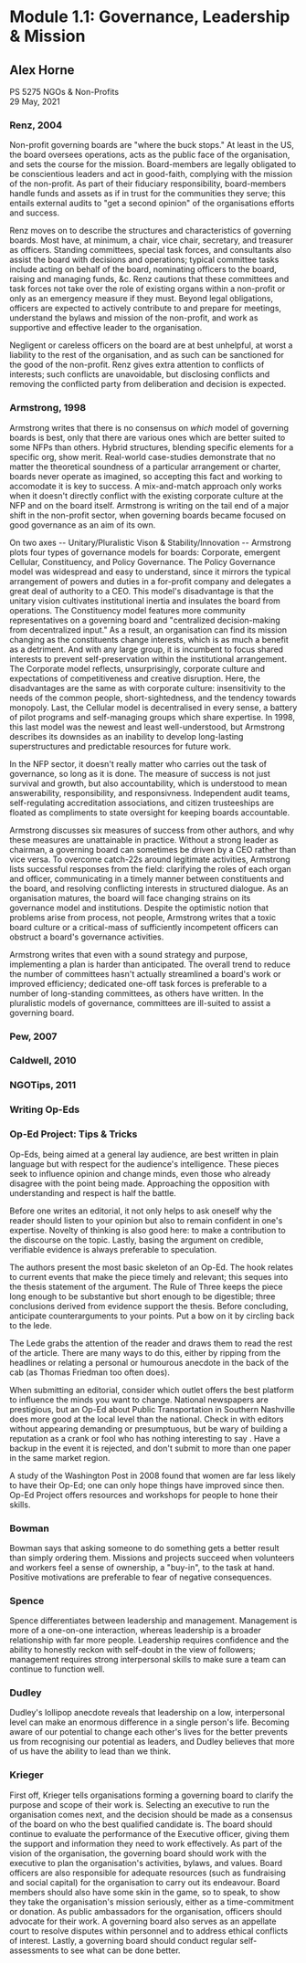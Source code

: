 # Module 1.1: Governance, Leadership & Mission

##  Alex Horne

PS 5275 NGOs & Non-Profits \
29 May, 2021

### Renz, 2004

Non-profit governing boards are "where the buck stops." At least in the US, the board oversees operations, acts as the public face of the organisation, and sets the course for the mission. Board-members are legally obligated to be conscientious leaders and act in good-faith, complying with the mission of the non-profit. As part of their fiduciary responsibility, board-members handle funds and assets as if in trust for the communities they serve; this entails external audits to "get a second opinion" of the organisations efforts and success. 

Renz moves on to describe the structures and characteristics of governing boards. Most have, at minimum, a chair, vice chair, secretary, and treasurer as officers. Standing committees, special task forces, and consultants also assist the board with decisions and operations; typical committee tasks include acting on behalf of the board, nominating officers to the board, raising and managing funds, &c. Renz cautions that these committees and task forces not take over the role of existing organs within a non-profit or only as an emergency measure if they must. Beyond legal obligations, officers are expected to actively contribute to and prepare for meetings, understand the bylaws and mission of the non-profit, and work as supportive and effective leader to the organisation.

Negligent or careless officers on the board are at best unhelpful, at worst a liability to the rest of the organisation, and as such can be sanctioned for the good of the non-profit. Renz gives extra attention to conflicts of interests; such conflicts are unavoidable, but disclosing conflicts and removing the conflicted party from deliberation and decision is expected.

### Armstrong, 1998

Armstrong writes that there is no consensus on *which* model of governing boards is best, only that there are various ones which are better suited to some NFPs than others. Hybrid structures, blending specific elements for a specific org, show merit. Real-world case-studies demonstrate that no matter the theoretical soundness of a particular arrangement or charter, boards never operate as imagined, so accepting this fact and working to accomodate it is key to success. A mix-and-match approach only works when it doesn't directly conflict with the existing corporate culture at the NFP and on the board itself. Armstrong is writing on the tail end of a major shift in the non-profit sector, when governing boards became focused on good governance as an aim of its own. 

On two axes -- Unitary/Pluralistic Vison & Stability/Innovation -- Armstrong plots four types of governance models for boards: Corporate, emergent Cellular, Constituency, and Policy Governance. The Policy Governance model was widespread and easy to understand, since it mirrors the typical arrangement of powers and duties in a for-profit company and delegates a great deal of authority to a CEO. This model's disadvantage is that the unitary vision cultivates institutional inertia and insulates the board from operations. The Constituency model features more community representatives on a governing board and "centralized decision-making from decentralized input." As a result, an organisation can find its mission changing as the constituents change interests, which is as much a benefit as a detriment. And with any large group, it is incumbent to focus shared interests to prevent self-preservation within the institutional arrangement. The Corporate model reflects, unsurprisingly, corporate culture and expectations of competitiveness and creative disruption. Here, the disadvantages are the same as with corporate culture: insensitivity to the needs of the common people, short-sightedness, and the tendency towards monopoly. Last, the Cellular model is decentralised in every sense, a battery of pilot programs and self-managing groups which share expertise. In 1998, this last model was the newest and least well-understood, but Armstrong describes its downsides as an inability to develop long-lasting superstructures and predictable resources for future work.  

In the NFP sector, it doesn't really matter who carries out the task of governance, so long as it is done. The measure of success is not just survival and growth, but also accountability, which is understood to mean answerability, responsibility, and responsivness. Independent audit teams, self-regulating accreditation associations, and citizen trusteeships are floated as compliments to state oversight for keeping boards accountable.

Armstrong discusses six measures of success from other authors, and why these measures are unattainable in practice. Without a strong leader as chairman, a governing board can sometimes be driven by a CEO rather than vice versa. To overcome catch-22s around legitimate activities, Armstrong lists successful responses from the field: clarifying the roles of each organ and officer, communicating in a timely manner between constituents and the board, and resolving conflicting interests in structured dialogue. As an organisation matures, the board will face changing strains on its governance model and institutions. Despite the optimistic notion that problems arise from process, not people, Armstrong writes that a toxic board culture or a critical-mass of sufficiently incompetent officers can obstruct a board's governance activities.

Armstrong writes that even with a sound strategy and purpose, implementing a plan is harder than anticipated. The overall trend to reduce the number of committees hasn't actually streamlined a board's work or improved efficiency; dedicated one-off task forces is preferable to a number of long-standing committees, as others have written. In the pluralistic models of governance, committees are ill-suited to assist a governing board.

### Pew, 2007

### Caldwell, 2010

### NGOTips, 2011

### Writing Op-Eds

### Op-Ed Project: Tips & Tricks

Op-Eds, being aimed at a general lay audience, are best written in plain language but with respect for the audience's intelligence. These pieces seek to influence opinion and change minds, even those who already disagree with the point being made. Approaching the opposition with understanding and respect is half the battle. 

Before one writes an editorial, it not only helps to ask oneself why the reader should listen to your opinion but also to remain confident in one's expertise. Novelty of thinking is also good here: to make a contribution to the discourse on the topic. Lastly, basing the argument on credible, verifiable evidence is always preferable to speculation.

The authors present the most basic skeleton of an Op-Ed. The hook relates to current events that make the piece timely and relevant; this seques into the thesis statement of the argument. The Rule of Three keeps the piece long enough to be substantive but short enough to be digestible; three conclusions derived from evidence support the thesis. Before concluding, anticipate counterarguments to your points. Put a bow on it by circling back to the lede. 

The Lede grabs the attention of the reader and draws them to read the rest of the article. There are many ways to do this, either by ripping from the headlines or relating a personal or humourous anecdote in the back of the cab (as Thomas Friedman too often does). 

When submitting an editorial, consider which outlet offers the best platform to influence the minds you want to change. National newspapers are prestigious, but an Op-Ed about Public Transportation in Southern Nashville does more good at the local level than the national. Check in with editors without appearing demanding or presumptuous, but be wary of building a reputation as a crank or fool who has nothing interesting to say . Have a backup in the event it is rejected, and don't submit to more than one paper in the same market region. 

A study of the Washington Post in 2008 found that women are far less likely to have their Op-Ed; one can only hope things have improved since then. Op-Ed Project offers resources and workshops for people to hone their skills.

### Bowman 

Bowman says that asking someone to do something gets a better result than simply ordering them. Missions and projects succeed when volunteers and workers feel a sense of ownership, a "buy-in", to the task at hand. Positive motivations are preferable to fear of negative consequences.

### Spence

Spence differentiates between leadership and management. Management is more of a one-on-one interaction, whereas leadership is a broader relationship with far more people. Leadership requires confidence and the ability to honestly reckon with self-doubt in the view of followers; management requires strong interpersonal skills to make sure a team can continue to function well.

### Dudley

Dudley's lollipop anecdote reveals that leadership on a low, interpersonal level can make an enormous difference in a single person's life. Becoming aware of our potential to change each other's lives for the better prevents us from recognising our potential as leaders, and Dudley believes that more of us have the ability to lead than we think.

### Krieger 

First off, Krieger tells organisations forming a governing board to clarify the purpose and scope of their work is. Selecting an executive to run the organisation comes next, and the decision should be made as a consensus of the board on who the best qualified candidate is. The board should continue to evaluate the performance of the Executive officer, giving them the support and information they need to work effectively. As part of the vision of the organisation, the governing board should work with the executive to plan the organisation's activities, bylaws, and values. Board officers are also responsible for adequate resources (such as fundraising and social capital) for the organisation to carry out its endeavour. Board members should also have some skin in the game, so to speak, to show they take the organisation's mission seriously, either as a time-commitment or donation. As public ambassadors for the organisation, officers should advocate for their work. A governing board also serves as an appellate court to resolve disputes within personnel and to address ethical conflicts of interest. Lastly, a governing board should conduct regular self-assessments to see what can be done better.   
